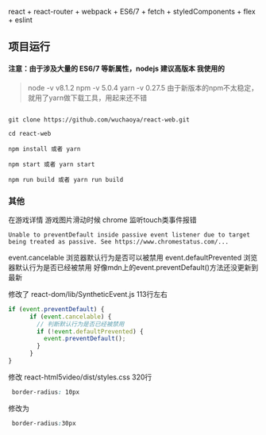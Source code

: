 
react  + react-router + webpack + ES6/7 + fetch + styledComponents + flex + eslint

## 项目运行

#### 注意：由于涉及大量的 ES6/7 等新属性，nodejs 建议高版本 我使用的
>  node -v v8.1.2
> npm -v 5.0.4
> yarn -v 0.27.5
> 由于新版本的npm不太稳定，就用了yarn做下载工具，用起来还不错
```

git clone https://github.com/wuchaoya/react-web.git  

cd react-web

npm install 或者 yarn

npm start 或者 yarn start

npm run build 或者 yarn run build

```
### 其他

在游戏详情 游戏图片滑动时候 chrome 监听touch类事件报错

```
Unable to preventDefault inside passive event listener due to target being treated as passive. See https://www.chromestatus.com/...
```
event.cancelable 浏览器默认行为是否可以被禁用
event.defaultPrevented 浏览器默认行为是否已经被禁用
好像mdn上的event.preventDefault()方法还没更新到最新

修改了   react-dom/lib/SyntheticEvent.js  113行左右

``` js
if (event.preventDefault) {
      if (event.cancelable) {
        // 判断默认行为是否已经被禁用
        if (!event.defaultPrevented) {
          event.preventDefault();
        }
      }
}
```

修改  react-html5video/dist/styles.css 320行
```css
 border-radius: 10px
```
修改为
```css
 border-radius:30px
```

